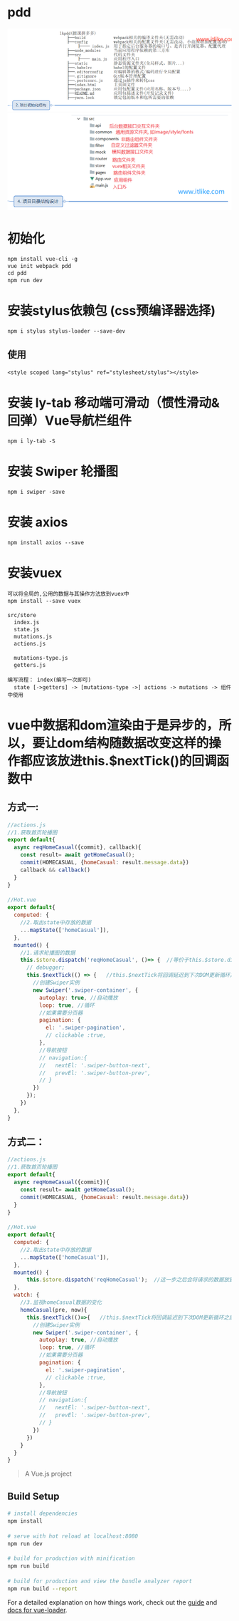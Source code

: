 # pdd
![01-项目初始化结构.png](static/images/01-项目初始化结构.png)
![02-项目目录结构设计.png](static/images/02-项目目录结构设计.png)

# 初始化
    npm install vue-cli -g
    vue init webpack pdd
    cd pdd
    npm run dev

# 安装stylus依赖包 (css预编译器选择)
    npm i stylus stylus-loader --save-dev
## 使用
    <style scoped lang="stylus" ref="stylesheet/stylus"></style>

# 安装 ly-tab 移动端可滑动（惯性滑动&回弹）Vue导航栏组件
    npm i ly-tab -S

# 安装 Swiper 轮播图
    npm i swiper -save

# 安装 axios
    npm install axios --save

# 安装vuex
    可以将全局的,公用的数据与其操作方法放到vuex中
    npm install --save vuex

    src/store
      index.js
      state.js
      mutations.js
      actions.js

      mutations-type.js
      getters.js

    编写流程： index(编写一次即可)
      state [->getters] -> [mutations-type ->] actions -> mutations -> 组件中使用

# vue中数据和dom渲染由于是异步的，所以，要让dom结构随数据改变这样的操作都应该放进this.$nextTick()的回调函数中
## 方式一:
```js
//actions.js
//1.获取首页轮播图
export default{
  async reqHomeCasual({commit}, callback){
    const result= await getHomeCasual();
    commit(HOMECASUAL, {homeCasual: result.message.data})
    callback && callback()
  }
}

//Hot.vue
export default{
  computed: {
    //2.取出state中存放的数据
    ...mapState(['homeCasual']),
  },
  mounted() {
    //1.请求轮播图的数据
    this.$store.dispatch('reqHomeCasual', ()=> {  //等价于this.$store.dispatch('reqHomeCasual') + watch中的homeCasual(){}
      // debugger;
      this.$nextTick(() => {   //this.$nextTick将回调延迟到下次DOM更新循环之后执行。在修改数据之后立即使用这个方法，获取更新后的 DOM。
        //创建Swiper实例
        new Swiper('.swiper-container', {
          autoplay: true, //自动播放
          loop: true, //循环
          //如果需要分页器
          pagination: {
            el: '.swiper-pagination',
            // clickable :true,
          },
          //导航按钮
          // navigation:{
          //   nextEl: '.swiper-button-next',
          //   prevEl: '.swiper-button-prev',
          // }
        })
      });
    })
  },
}
```

## 方式二：
```js
//actions.js
//1.获取首页轮播图
export default{
  async reqHomeCasual({commit}){
    const result= await getHomeCasual();
    commit(HOMECASUAL, {homeCasual: result.message.data})
  }
}

//Hot.vue
export default{
  computed: {
    //2.取出state中存放的数据
    ...mapState(['homeCasual']),
  },
  mounted() {
      this.$store.dispatch('reqHomeCasual');  //这一步之后会将请求的数据放到state中
  },
  watch: {
    //3.监视homeCasual数据的变化
    homeCasual(pre, now){
      this.$nextTick(()=>{   //this.$nextTick将回调延迟到下次DOM更新循环之后执行。在修改数据之后立即使用这个方法，获取更新后的 DOM。
        //创建Swiper实例
        new Swiper('.swiper-container', {
          autoplay: true, //自动播放
          loop: true, //循环
          //如果需要分页器
          pagination: {
            el: '.swiper-pagination',
            // clickable :true,
          },
          //导航按钮
          // navigation:{
          //   nextEl: '.swiper-button-next',
          //   prevEl: '.swiper-button-prev',
          // }
        })
      })
    }
  }
}
```



> A Vue.js project

## Build Setup

``` bash
# install dependencies
npm install

# serve with hot reload at localhost:8080
npm run dev

# build for production with minification
npm run build

# build for production and view the bundle analyzer report
npm run build --report
```

For a detailed explanation on how things work, check out the [guide](http://vuejs-templates.github.io/webpack/) and [docs for vue-loader](http://vuejs.github.io/vue-loader).
